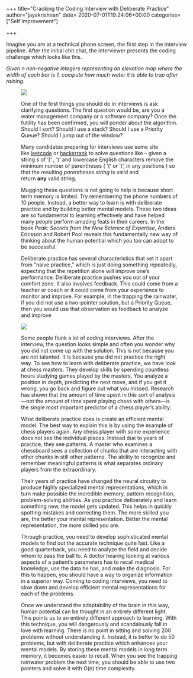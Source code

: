 +++
title="Cracking the Coding Interview with Deliberate Practice"
author="jayakrishnan"
date= 2020-07-01T19:24:06+00:00
categories=["Self Improvement"]
  

+++
<p class="has-drop-cap">
  Imagine you are at a technical phone screen, the first step in the interview pipeline. After the initial chit chat, the interviewer presents the coding challenge which looks like this.
</p>

_Given n non-negative integers representing an elevation map where the width of each bar is 1, compute how much water it is able to trap after raining_.<figure class="wp-block-image size-large">

![](https://i2.wp.com/shooonya-photos-1.s3.amazonaws.com/rainwater.png?ssl=1)


One of the first things you should do in interviews is ask clarifying questions. The first question would be, are you a water management company or a software company? Once the futility has been confirmed, you will ponder about the algorithm. Should I sort? Should I use a stack? Should I use a Priority Queue? Should I jump out of the window?

Many candidates preparing for interviews use some site like&nbsp;<a target="_blank" href="https://leetcode.com/" rel="noreferrer noopener">leetcode</a>&nbsp;or&nbsp;<a target="_blank" href="https://www.hackerrank.com" rel="noreferrer noopener">hackerrank</a>&nbsp;to solve questions like &#8211; given a string s of &#8216;(&#8216; , &#8216;)&#8217; and lowercase English characters remove the minimum number of parentheses ( &#8216;(&#8216; or &#8216;)&#8217;, in any positions ) so that the resulting&nbsp;_parentheses string_&nbsp;is valid and return&nbsp;**any**&nbsp;valid string.

Mugging these questions is not going to help is because short term memory is limited. Try remembering the phone numbers of 10 people. Instead, a better way to learn is with deliberate practice and by building better mental models. These two ideas are so fundamental to learning effectively and have helped many people perform amazing feats in their careers. In the book _Peak: Secrets from the New Science of Expertise_, Anders Ericsson and Robert Pool reveals this fundamentally new way of thinking about the human potential which you too can adopt to be successful.

Deliberate practice has several characteristics that set it apart from “naive practice,” which is just doing something repeatedly, expecting that the repetition alone will improve one’s performance. Deliberate practice pushes you out of your comfort zone. It also involves feedback. This could come from a teacher or coach or it could come from your experience to monitor and improve. For example, in the trapping the rainwater, if you did not use a two-pointer solution, but a Priority Queue, then you would use that observation as feedback to analyze and improve

![](https://i0.wp.com/shooonya-photos-1.s3.amazonaws.com/peak.png?ssl=1#float)


Some people flunk a lot of coding interviews. After the interview, the question looks simple and often you wonder why you did not come up with the solution. This is not because you are not talented. It is because you did not practice the right way. To see how to learn with deliberate practice, we have look at chess masters. They develop skills by spending countless hours studying games played by the masters. You analyze a position in depth, predicting the next move, and if you get it wrong, you go back and figure out what you missed. Research has shown that the amount of time spent in this sort of analysis—not the amount of time spent playing chess with others—is the single most important predictor of a chess player’s ability.

What deliberate practice does is create an efficient mental model. The best way to explain this is by using the example of chess players again. Any chess player with some experience does not see the individual pieces. Instead due to years of practice, they see patterns. A master who examines a chessboard sees a collection of chunks that are interacting with other chunks in still other patterns. The ability to recognize and remember meaningful patterns is what separates ordinary players from the extraordinary.

Their years of practice have changed the neural circuitry to produce highly specialized mental representations, which in turn make possible the incredible memory, pattern recognition, problem-solving abilities. As you practice deliberately and learn something new, the model gets updated. This helps in quickly spotting mistakes and correcting them. The more skilled you are, the better your mental representation. Better the mental representation, the more skilled you are.

Through practice, you need to develop sophisticated mental models to find out the accurate technique quite fast. Like a good quarterback, you need to analyze the field and decide whom to pass the ball to. A doctor hearing looking at various aspects of a patient&#8217;s parameters has to recall medical knowledge, use the data he has, and make the diagnosis. For this to happen, you should have a way to organize information in a superior way. Coming to coding interviews, you need to slow down and develop efficient mental representations for each of the problems.

Once we understand the adaptability of the brain in this way, human potential can be thought in an entirely different light. This points us to an entirely different approach to learning. With this technique, you will dangerously and scandalously fall in love with learning. There is no point in sitting and solving 200 problems without understanding it. Instead, it is better to do 50 problems, but with deliberate practice which enhances your mental models. By storing these mental models in long term memory, it becomes easier to recall. When you see the trapping rainwater problem the next time, you should be able to use two pointers and solve it with O(n) time complexity.
